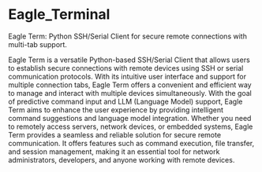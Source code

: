 # Eagle_Terminal
Eagle Term: Python SSH/Serial Client for secure remote connections with multi-tab support.


Eagle Term is a versatile Python-based SSH/Serial Client that allows users to establish secure connections with remote devices using SSH or serial communication protocols. With its intuitive user interface and support for multiple connection tabs, Eagle Term offers a convenient and efficient way to manage and interact with multiple devices simultaneously. With the goal of predictive command input and LLM (Language Model) support, Eagle Term aims to enhance the user experience by providing intelligent command suggestions and language model integration. Whether you need to remotely access servers, network devices, or embedded systems, Eagle Term provides a seamless and reliable solution for secure remote communication. It offers features such as command execution, file transfer, and session management, making it an essential tool for network administrators, developers, and anyone working with remote devices.
